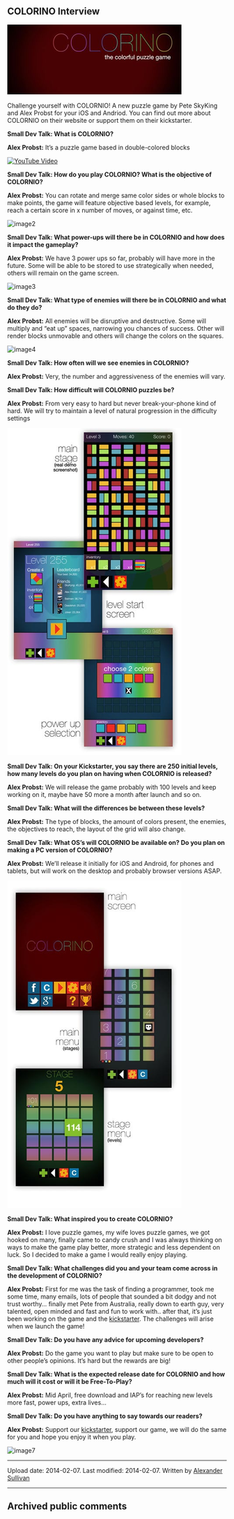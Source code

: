 ## COLORINO Interview

![image1](src\articleArchive\authorAlexanderSullivan\2014-02-07_COLORINO\image1.jpg)

Challenge yourself with COLORNIO! A new puzzle game by Pete SkyKing and Alex Probst for your iOS and Andriod. You can find out more about COLORNIO on their website or support them on their kickstarter.

**Small Dev Talk: What is COLORNIO?**

**Alex Probst:** It’s a puzzle game based in double-colored blocks

[![YouTube Video](https://img.youtube.com/vi/UYGie0_VgJ4/0.jpg)](https://www.youtube.com/watch?v=UYGie0_VgJ4)

**Small Dev Talk: How do you play COLORNIO? What is the objective of COLORNIO?**

**Alex Probst:** You can rotate and merge same color sides or whole blocks to make points, the game will feature objective based levels, for example, reach a certain score in x number of moves, or against time, etc.

![image2](src\articleArchive\authorAlexanderSullivan\2014-02-07_COLORINO\image2.jpg)

**Small Dev Talk: What power-ups will there be in COLORNIO and how does it impact the gameplay?**

**Alex Probst:** We have 3 power ups so far, probably will have more in the future. Some will be able to be stored to use strategically when needed, others will remain on the game screen.

![image3](src\articleArchive\authorAlexanderSullivan\2014-02-07_COLORINO\image3.jpg)

**Small Dev Talk: What type of enemies will there be in COLORNIO and what do they do?**

**Alex Probst:** All enemies will be disruptive and destructive. Some will multiply and “eat up” spaces, narrowing you chances of success. Other will render blocks unmovable and others will change the colors on the squares.

![image4](src\articleArchive\authorAlexanderSullivan\2014-02-07_COLORINO\image4.jpg)

**Small Dev Talk: How often will we see enemies in COLORNIO?**

**Alex Probst:** Very, the number and aggressiveness of the enemies will vary.

**Small Dev Talk: How difficult will COLORNIO puzzles be?**

**Alex Probst:** From very easy to hard but never break-your-phone kind of hard. We will try to maintain a level of natural progression in the difficulty settings

![image5](src\articleArchive\authorAlexanderSullivan\2014-02-07_COLORINO\image5.jpg)

**Small Dev Talk: On your Kickstarter, you say there are 250 initial levels, how many levels do you plan on having when COLORNIO is released?**

**Alex Probst:** We will release the game probably with 100 levels and keep working on it, maybe have 50 more a month after launch and so on.

**Small Dev Talk: What will the differences be between these levels?**

**Alex Probst:** The type of blocks, the amount of colors present, the enemies, the objectives to reach, the layout of the grid will also change.

**Small Dev Talk: What OS’s will COLORNIO be available on? Do you plan on making a PC version of COLORNIO?**

**Alex Probst:** We’ll release it initially for iOS and Android, for phones and tablets, but will work on the desktop and probably browser versions ASAP.

![image6](src\articleArchive\authorAlexanderSullivan\2014-02-07_COLORINO\image6.jpg)

**Small Dev Talk: What inspired you to create COLORNIO?**

**Alex Probst:** I love puzzle games, my wife loves puzzle games, we got hooked on many, finally came to candy crush and I was always thinking on ways to make the game play better, more strategic and less dependent on luck. So I decided to make a game I would really enjoy playing.

**Small Dev Talk: What challenges did you and your team come across in the development of COLORNIO?**

**Alex Probst:** First for me was the task of finding a programmer, took me some time, many emails, lots of people that sounded a bit dodgy and not trust worthy… finally met Pete from Australia, really down to earth guy, very talented, open minded and fast and fun to work with.. after that, it’s just been working on the game and the [kickstarter](https://www.kickstarter.com/projects/colorino/colorino-the-colorful-puzzle-game). The challenges will arise when we launch the game!

**Small Dev Talk: Do you have any advice for upcoming developers?**

**Alex Probst:** Do the game you want to play but make sure to be open to other people’s opinions. It’s hard but the rewards are big!

**Small Dev Talk: What is the expected release date for COLORNIO and how much will it cost or will it be Free-To-Play?**

**Alex Probst:** Mid April, free download and IAP’s for reaching new levels more fast, power ups, extra lives…

**Small Dev Talk: Do you have anything to say towards our readers?**

**Alex Probst:** Support our [kickstarter](https://www.kickstarter.com/projects/colorino/colorino-the-colorful-puzzle-game), support our game, we will do the same for you and hope you enjoy it when you play.

![image7](src\articleArchive\authorAlexanderSullivan\2014-02-07_COLORINO\image7.jpg)

---

Upload date: 2014-02-07. Last modified: 2014-02-07. Written by [Alexander Sullivan](https://twitter.com/AlexJSully)

---

## Archived public comments
